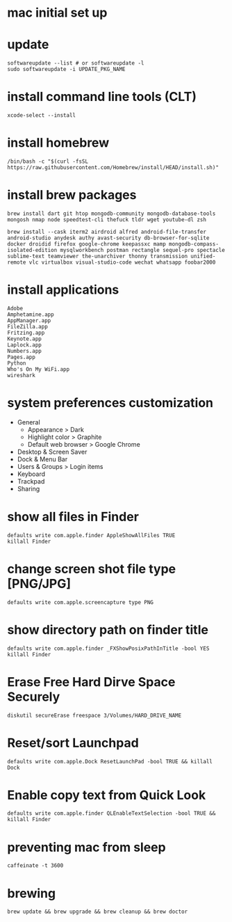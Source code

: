 # mac initial set up

# update
```
softwareupdate --list # or softwareupdate -l
sudo softwareupdate -i UPDATE_PKG_NAME
```

# install command line tools (CLT)
`xcode-select --install`

# install homebrew
`/bin/bash -c "$(curl -fsSL https://raw.githubusercontent.com/Homebrew/install/HEAD/install.sh)"`

# install brew packages
`brew install dart git htop mongodb-community mongodb-database-tools mongosh nmap node speedtest-cli thefuck tldr wget youtube-dl zsh`

`brew install --cask iterm2 airdroid alfred android-file-transfer android-studio anydesk authy avast-security db-browser-for-sqlite docker droidid firefox google-chrome keepassxc mamp mongodb-compass-isolated-edition mysqlworkbench postman rectangle sequel-pro spectacle sublime-text teamviewer the-unarchiver thonny transmission unified-remote vlc virtualbox visual-studio-code wechat whatsapp foobar2000`

# install applications
```
Adobe
Amphetamine.app
AppManager.app
FileZilla.app
Fritzing.app
Keynote.app
Laplock.app
Numbers.app
Pages.app
Python
Who's On My WiFi.app
wireshark
```

# system preferences customization
- General
  - Appearance > Dark
  - Highlight color > Graphite
  - Default web browser > Google Chrome
- Desktop & Screen Saver
- Dock & Menu Bar
- Users & Groups > Login items
- Keyboard
- Trackpad
- Sharing

# show all files in Finder
```
defaults write com.apple.finder AppleShowAllFiles TRUE
killall Finder
```

# change screen shot file type [PNG/JPG]
`defaults write com.apple.screencapture type PNG`

# show directory path on finder title
```
defaults write com.apple.finder _FXShowPosixPathInTitle -bool YES
killall Finder
```

# Erase Free Hard Dirve Space Securely
`diskutil secureErase freespace 3/Volumes/HARD_DRIVE_NAME`

# Reset/sort Launchpad
`defaults write com.apple.Dock ResetLaunchPad -bool TRUE && killall Dock`

# Enable copy text from Quick Look
`defaults write com.apple.finder QLEnableTextSelection -bool TRUE && killall Finder`

# preventing mac from sleep
`caffeinate -t 3600`

# brewing
`brew update && brew upgrade && brew cleanup && brew doctor`